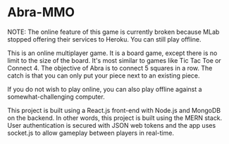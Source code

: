 # Abra-MMO

NOTE: The online feature of this game is currently broken because MLab stopped offering their services to Heroku. You can still play offline.

This is an online multiplayer game. It is a board game, except there is no limit to the size of the board. It's most similar to games like Tic Tac Toe or Connect 4. The objective of Abra is to connect 5 squares in a row. The catch is that you can only put your piece next to an existing piece.

If you do not wish to play online, you can also play offline against a somewhat-challenging computer.

This project is built using a React.js front-end with Node.js and MongoDB on the backend. In other words, this project is built using the MERN stack. User authentication is secured with JSON web tokens and the app uses socket.js to allow gameplay between players in real-time.
